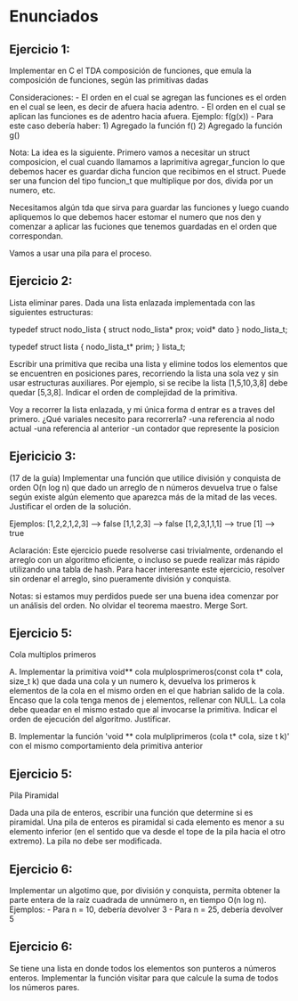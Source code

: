 # Enunciados

## Ejercicio 1:

Implementar en C el TDA composición de funciones, que emula la composición de funciones, según las primitivas dadas

Consideraciones:
    - El orden en el cual se agregan las funciones es el orden en el cual se leen, es decir de afuera hacia adentro.
    - El orden en el cual se aplican las funciones es de adentro hacia afuera.
Ejemplo:
                    f(g(x))
    - Para este caso debería haber:
        1) Agregado la función f()
        2) Agregado la función g()

Nota: La idea es la siguiente. Primero vamos a necesitar un struct composicion, el cual cuando llamamos a laprimitiva agregar_funcion lo que debemos hacer es guardar dicha funcion que recibimos en el struct. Puede ser una funcion del tipo funcion_t que multiplique por dos, divida por un numero, etc.

Necesitamos algún tda que sirva para guardar las funciones y luego cuando apliquemos lo que debemos hacer estomar el numero que nos den y comenzar a aplicar las fuciones que tenemos guardadas en el orden que correspondan.

Vamos a usar una pila para el proceso.

## Ejercicio 2:

Lista eliminar pares.
Dada una lista enlazada implementada con las siguientes estructuras:

typedef struct nodo_lista {
    struct nodo_lista* prox;
    void* dato
} nodo_lista_t;

typedef struct lista {
    nodo_lista_t* prim;
} lista_t;

Escribir una primitiva que reciba una lista y elimine todos los elementos que se encuentren en posiciones pares, recorriendo la lista una sola vez y sin usar estructuras auxiliares.
Por ejemplo, si se recibe la lista [1,5,10,3,8] debe quedar [5,3,8].
Indicar el orden de complejidad de la primitiva.

Voy a recorrer la lista enlazada, y mi única forma d entrar es a traves del primero. ¿Qué variales necesito para recorrerla?
    -una referencia al nodo actual
    -una referencia al anterior
    -un contador que represente la posicion

## Ejericicio 3:

(17 de la guía)
Implementar una función que utilice división y conquista de orden O(n log n) que dado un arreglo de n números devuelva true o false según existe algún elemento que aparezca más de la mitad de las veces. Justificar el orden de la solución.

Ejemplos:
[1,2,2,1,2,3] --> false
[1,1,2,3] --> false
[1,2,3,1,1,1] --> true
[1] --> true

Aclaración: Este ejercicio puede resolverse casi trivialmente, ordenando el arreglo con un algoritmo eficiente, o incluso se puede realizar más rápido utilizando una tabla de hash. Para hacer interesante este ejercicio, resolver sin ordenar el arreglo, sino pueramente división y conquista.

Notas: si estamos muy perdidos puede ser una buena idea comenzar por un análisis del orden. No olvidar el teorema maestro. Merge Sort.

## Ejercicio 5:

Cola multiplos primeros

A. Implementar la primitiva void** cola mulplosprimeros(const cola t* cola, size_t k) que dada una cola y un numero k, devuelva los primeros k elementos de la cola en el mismo orden en el que habrian salido de la cola.
Encaso que la cola tenga menos de j elementos, rellenar con NULL. La cola debe queadar en el mismo estado que al invocarse la primitiva.
Indicar el orden de ejecución del algoritmo. Justificar.

B. Implementar la función 'void ** cola mulpliprimeros (cola t* cola, size t k)' con el mismo comportamiento dela primitiva anterior

## Ejercicio 5:

Pila Piramidal

Dada una pila de enteros, escribir una función que determine si es piramidal. Una pila de enteros es piramidal si cada elemento es menor a su elemento inferior (en el sentido que va desde el tope de la pila hacia el otro extremo).
La pila no debe ser modificada.

## Ejercicio 6:

Implementar un algotimo que, por división y conquista, permita obtener la parte entera de la raíz cuadrada de unnúmero n, en tiempo O(n log n).
Ejemplos:
    - Para n = 10, debería devolver 3
    - Para n = 25, debería devolver 5

## Ejercicio 6:

Se tiene una lista en donde todos los elementos son punteros a números enteros. Implementar la función visitar para que calcule la suma de todos los números pares.